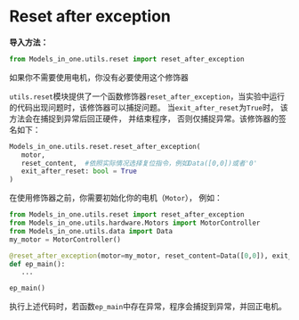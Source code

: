 # Reset after exception

**导入方法：**
```python 
from Models_in_one.utils.reset import reset_after_exception
```

<note>
如果你不需要使用电机，你没有必要使用这个修饰器
</note>

`utils.reset`模块提供了一个函数修饰器`reset_after_exception`，当实验中运行的代码出现问题时，该修饰器可以捕捉问题。 当`exit_after_reset`为`True`时， 该方法会在捕捉到异常后回正硬件， 并结束程序， 否则仅捕捉异常。该修饰器的签名如下：
```python
Models_in_one.utils.reset.reset_after_exception(
   motor,
   reset_content,  #依照实际情况选择复位指令，例如Data([0,0])或者'0'
   exit_after_reset: bool = True
)
```
在使用修饰器之前，你需要初始化你的电机（`Motor`）， 例如：
```python
from Models_in_one.utils.reset import reset_after_exception
from Models_in_one.utils.hardware.Motors import MotorController
from Models_in_one.utils.data import Data
my_motor = MotorController()

@reset_after_exception(motor=my_motor, reset_content=Data([0,0]), exit_after_reset=True)
def ep_main():
   ...

ep_main()
```
执行上述代码时，若函数`ep_main`中存在异常，程序会捕捉到异常，并回正电机。